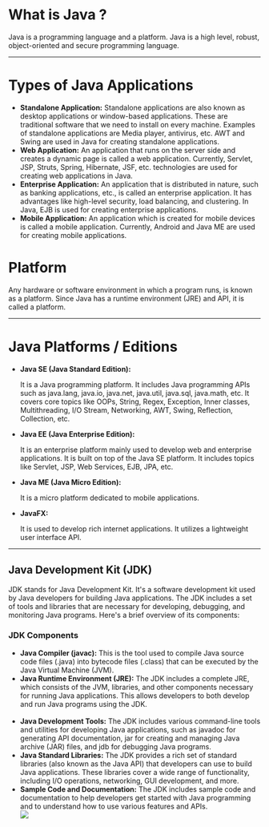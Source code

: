 <!DOCTYPE html>
<html lang="en">

<head>
    <meta charset="UTF-8">
    <meta name="viewport" content="width=device-width, initial-scale=1.0">
</head>

<body>
    <h1>What is Java ?</h1>
    <p>Java is a programming language and a platform. Java is a high level, robust, object-oriented and secure
        programming language.</p>
    <hr>
    <h1>Types of Java Applications</h1>
    <ul>
        <li>
            <strong>Standalone Application:</strong>
            Standalone applications are also known as desktop applications or window-based applications. These are
            traditional software that we need to install on every machine. Examples of standalone applications are Media
            player, antivirus, etc. AWT and Swing are used in Java for creating standalone applications.
        </li>
        <li>
            <strong>Web Application:</strong>
            An application that runs on the server side and creates a dynamic page is called a web application.
            Currently, Servlet, JSP, Struts, Spring, Hibernate, JSF, etc. technologies are used for creating web
            applications in Java.
        </li>
        <li>
            <strong>Enterprise Application:</strong>
            An application that is distributed in nature, such as banking applications, etc., is called an enterprise
            application. It has advantages like high-level security, load balancing, and clustering. In Java, EJB is
            used for creating enterprise applications.
        </li>
        <li>
            <strong>Mobile Application:</strong>
            An application which is created for mobile devices is called a mobile application. Currently, Android and
            Java ME are used for creating mobile applications.
        </li>
    </ul>
    <h1>Platform</h1>
    <p> Any hardware or software environment in which a program runs, is known as a platform. Since Java has a runtime
        environment (JRE) and API, it is called a platform.</p>
    <hr>
    <h1>Java Platforms / Editions</h1>
    <ul>
        <li>
            <strong>Java SE (Java Standard Edition):</strong>
            <p>It is a Java programming platform. It includes Java programming APIs such as java.lang, java.io,
                java.net, java.util, java.sql, java.math, etc. It covers core topics like OOPs, String, Regex,
                Exception, Inner classes, Multithreading, I/O Stream, Networking, AWT, Swing, Reflection, Collection,
                etc.</p>
        </li>
        <li>
            <strong>Java EE (Java Enterprise Edition):</strong>
            <p>It is an enterprise platform mainly used to develop web and enterprise applications. It is built on top
                of the Java SE platform. It includes topics like Servlet, JSP, Web Services, EJB, JPA, etc.</p>
        </li>
        <li>
            <strong>Java ME (Java Micro Edition):</strong>
            <p>It is a micro platform dedicated to mobile applications.</p>
        </li>
        <li>
            <strong>JavaFX:</strong>
            <p>It is used to develop rich internet applications. It utilizes a lightweight user interface API.</p>
        </li>
    </ul>
    <hr>
    <!-- <h1>Java Terminology</h1>
    <h2>1. Java Virtual Machine (JVM)</h2>
    <p>This is generally referred to as JVM. There are three execution phases of a program:</p>
    <ul>
        <li>Writing a program is done by a java programmer like you and me.</li>
        <li>The compilation is done by the JAVAC compiler which is a primary Java compiler included in the Java
            development kit (JDK). It takes the Java program as input and generates bytecode as output.</li>
        <li>In the Running phase of a program, JVM executes the bytecode generated by the compiler.</li>
        <br>
        <img
                src="https://media.geeksforgeeks.org/wp-content/uploads/20200823163148/machinecode-300x162.png">
    </ul>
    <p>Now, we understood that the function of Java Virtual Machine is to execute the bytecode produced by the compiler.
        Every Operating System has a different JVM but the output they produce after the execution of bytecode is the
        same across all the operating systems. This is why Java is known as a platform-independent language.</p>
    <h2>2. Bytecode in the Development Process</h2>
    <p>As discussed, the Javac compiler of JDK compiles the java source code into bytecode so that it can be executed by
        JVM. It is saved as .class file by the compiler. To view the bytecode, a disassembler like javap can be used.
    </p>
    <h2>3. Java Development Kit (JDK)</h2>
    <p>JDK stands for Java Development Kit. It's a software development kit used by Java developers for building Java applications. The JDK includes a set of tools and libraries that are necessary for developing, debugging, and monitoring Java programs. Here's a brief overview of its components:</p>
    <h3>JDK Components</h3>
    <ul>
        <li>
            <strong>Java Compiler (javac):</strong> This is the tool used to compile Java source code files (.java) into bytecode files (.class) that can be executed by the Java Virtual Machine (JVM).
        </li>
        <li>
            <strong>Java Runtime Environment (JRE):</strong> The JDK includes a complete JRE, which consists of the JVM, libraries, and other components necessary for running Java applications. This allows developers to both develop and run Java programs using the JDK.
        </li>
        <li>
            <strong>Java Development Tools:</strong> The JDK includes various command-line tools and utilities for developing Java applications, such as javadoc for generating API documentation, jar for creating and managing Java archive (JAR) files, and jdb for debugging Java programs.
        </li>
        <li>
            <strong>Java Standard Libraries:</strong> The JDK provides a rich set of standard libraries (also known as the Java API) that developers can use to build Java applications. These libraries cover a wide range of functionality, including I/O operations, networking, GUI development, and more.
        </li>
        <li>
            <strong>Sample Code and Documentation:</strong> The JDK includes sample code and documentation to help developers get started with Java programming and to understand how to use various features and APIs.
        </li>
    </ul>
    <h2>4. Java Runtime Environment (JRE)</h2>
    <p>JDK includes JRE. JRE installation on our computers allows the java program to run, however, we cannot compile
        it. JRE includes a browser, JVM, applet support, and plugins. For running the java program, a computer needs
        JRE.</p>
    <h2>5. Garbage Collector</h2>
    <p>In Java, programmers can’t delete the objects. To delete or recollect that memory JVM has a program called
        Garbage Collector. Garbage Collectors can recollect the objects that are not referenced. So Java makes the life
        of a programmer easy by handling memory management. However, programmers should be careful about their code
        whether they are using objects that have been used for a long time. Because Garbage cannot recover the memory of
        objects being referenced.</p>
    <h2>6. ClassPath</h2>
    <p>The classpath is the file path where the java runtime and Java compiler look for .class files to load. By
        default, JDK provides many libraries. If you want to include external libraries they should be added to the
        classpath.</p> -->
         <h2>Java Development Kit (JDK)</h2>
    <p>JDK stands for Java Development Kit. It's a software development kit used by Java developers for building Java applications. The JDK includes a set of tools and libraries that are necessary for developing, debugging, and monitoring Java programs. Here's a brief overview of its components:</p>
    <h3>JDK Components</h3>
    <ul>
        <li>
            <strong>Java Compiler (javac):</strong> This is the tool used to compile Java source code files (.java) into bytecode files (.class) that can be executed by the Java Virtual Machine (JVM).
        </li>
        <li>
            <strong>Java Runtime Environment (JRE):</strong> The JDK includes a complete JRE, which consists of the JVM, libraries, and other components necessary for running Java applications. This allows developers to both develop and run Java programs using the JDK.
        </li>
        <br>
        <li>
            <strong>Java Development Tools:</strong> The JDK includes various command-line tools and utilities for developing Java applications, such as javadoc for generating API documentation, jar for creating and managing Java archive (JAR) files, and jdb for debugging Java programs.
        </li>
        <li>
            <strong>Java Standard Libraries:</strong> The JDK provides a rich set of standard libraries (also known as the Java API) that developers can use to build Java applications. These libraries cover a wide range of functionality, including I/O operations, networking, GUI development, and more.
        </li>
        <li>
            <strong>Sample Code and Documentation:</strong> The JDK includes sample code and documentation to help developers get started with Java programming and to understand how to use various features and APIs.
        </li>
        <image src="http://getkt.com/wp-content/uploads/2019/01/Understand-JDK-JRE-JVM.jpg">
    </ul>
</body>

</html>